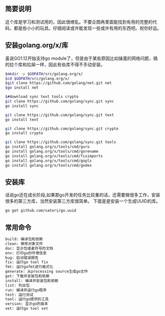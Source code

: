## 简要说明 
这个库是学习和测试用的，因此很缭乱。不要企图再里面能找到有用的完整的代码，都是些小小的玩具。仔细阅读或许能发现一些或许有用的东西吧。祝你好运。

## 安装golang.org/x/库
虽说GO1.12开始支持go module了，但是由于某些原因比如操蛋的网络问题，搞的拉个库和拉屎一样，因此有些库不得不手动安装。
```bash
$mkdir -p $GOPATH/src/golang.org/x/
$cd $GOPATH/src/golang.org/x/
$git clone https://github.com/golang/net.git net
$go install net

$#download sync text tools crypto
git clone https://github.com/golang/sync.git sync
go install sync

git clone https://github.com/golang/sync.git text
go install text

git clone https://github.com/golang/sync.git crypto
go install crypto

git clone https://github.com/golang/sync.git tools
go install golang.org/x/tools/cmd/guru
go install golang.org/x/tools/cmd/gorename
go install golang.org/x/tools/cmd/fiximports
go install golang.org/x/tools/cmd/gopls
go install golang.org/x/tools/cmd/godex

```

## 安装库
话说go还在成长阶段,如果那go开发的任务比较重的话，还需要做很多工作，安装很多的第三方库，当然安装第三方库很简单。
下面是是安装一个生成UUID的库。
```bash
go get github.com/satori/go.uuid
```

## 常用命令
```bash
build: 编译包和依赖
clean: 移除对象文件
doc: 显示包或者符号的文档
env: 打印go的环境信息
bug: 启动错误报告
fix: 运行go tool fix
fmt: 运行gofmt进行格式化
generate: 从processing source生成go文件
get: 下载并安装包和依赖
install: 编译并安装包和依赖
list: 列出包
run: 编译并运行go程序
test: 运行测试
tool: 运行go提供的工具
version: 显示go的版本
vet: 运行go tool vet
```

































